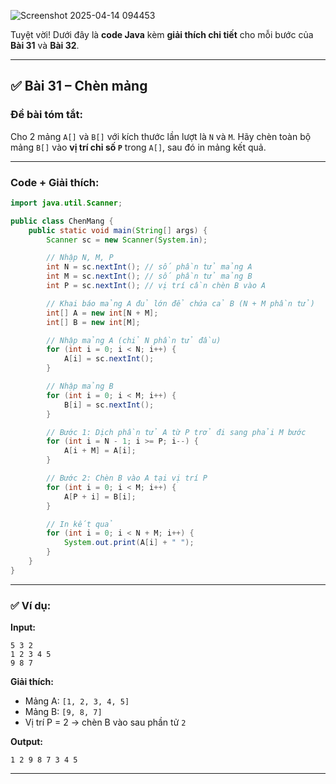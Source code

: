 ![Screenshot 2025-04-14 094453](https://github.com/user-attachments/assets/25f8edc5-b51b-4e52-b123-983a6c407f9a)

Tuyệt vời! Dưới đây là **code Java** kèm **giải thích chi tiết** cho mỗi bước của **Bài 31** và **Bài 32**.

---

## ✅ **Bài 31 – Chèn mảng**

### **Đề bài tóm tắt:**
Cho 2 mảng `A[]` và `B[]` với kích thước lần lượt là `N` và `M`. Hãy chèn toàn bộ mảng `B[]` vào **vị trí chỉ số `P`** trong `A[]`, sau đó in mảng kết quả.

---

### **Code + Giải thích:**

```java
import java.util.Scanner;

public class ChenMang {
    public static void main(String[] args) {
        Scanner sc = new Scanner(System.in);

        // Nhập N, M, P
        int N = sc.nextInt(); // số phần tử mảng A
        int M = sc.nextInt(); // số phần tử mảng B
        int P = sc.nextInt(); // vị trí cần chèn B vào A

        // Khai báo mảng A đủ lớn để chứa cả B (N + M phần tử)
        int[] A = new int[N + M];
        int[] B = new int[M];

        // Nhập mảng A (chỉ N phần tử đầu)
        for (int i = 0; i < N; i++) {
            A[i] = sc.nextInt();
        }

        // Nhập mảng B
        for (int i = 0; i < M; i++) {
            B[i] = sc.nextInt();
        }

        // Bước 1: Dịch phần tử A từ P trở đi sang phải M bước
        for (int i = N - 1; i >= P; i--) {
            A[i + M] = A[i];
        }

        // Bước 2: Chèn B vào A tại vị trí P
        for (int i = 0; i < M; i++) {
            A[P + i] = B[i];
        }

        // In kết quả
        for (int i = 0; i < N + M; i++) {
            System.out.print(A[i] + " ");
        }
    }
}
```

---

### ✅ Ví dụ:

**Input:**
```
5 3 2
1 2 3 4 5
9 8 7
```

**Giải thích:**
- Mảng A: `[1, 2, 3, 4, 5]`
- Mảng B: `[9, 8, 7]`
- Vị trí P = 2 → chèn B vào sau phần tử `2`

**Output:**
```
1 2 9 8 7 3 4 5
```

---

